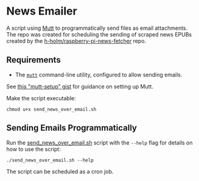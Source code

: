 # News Emailer

A script using [Mutt](http://www.mutt.org) to programmatically send files as email attachments. The repo was created for scheduling the sending of scraped news EPUBs created by the [h-holm/raspberry-pi-news-fetcher](https://github.com/h-holm/raspberry-pi-news-fetcher) repo.

## Requirements

- The [`mutt`](http://www.mutt.org) command-line utility, configured to allow sending emails.

See [this "mutt-setup" gist](https://gist.github.com/h-holm/b023df59207926511f4399d6342d87c0) for guidance on setting up Mutt.

Make the script executable:

```shell
chmod u+x send_news_over_email.sh
```

## Sending Emails Programmatically

Run the [send_news_over_email.sh](./send_news_over_email.sh) script with the `--help` flag for details on how to use the script:

```shell
./send_news_over_email.sh --help
```

The script can be scheduled as a cron job.
